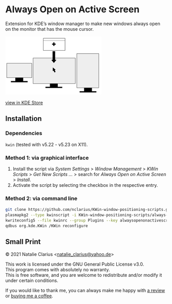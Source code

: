 # Always Open on Active Screen

Extension for KDE’s window manager to make new windows always open on the monitor that has the mouse cursor.

![alwaysopenonactivescreen](icon_small.png)

[view in KDE Store](https://store.kde.org/p/1617640)



## Installation

### Dependencies

`kwin` (tested with v5.22 - v5.23 on X11).

### Method 1: via graphical interface

1. Install the script via *System Settings* > *Window Management* > *KWin Scripts* > *Get New Scripts …* > search for *Always Open on Active Screen* > *Install*.
2. Activate the script by selecting the checkbox in the respective entry.

### Method 2: via command line

```bash
git clone https://github.com/nclarius/KWin-window-positioning-scripts.git
plasmapkg2 --type kwinscript -i KWin-window-positioning-scripts/always-open-on-active-screen
kwriteconfig5 --file kwinrc --group Plugins --key alwaysopenonactivescreenEnabled true
qdbus org.kde.KWin /KWin reconfigure
```



## Small Print

© 2021 Natalie Clarius \<natalie_clarius@yahoo.de\>

This work is licensed under the GNU General Public License v3.0.  
This program comes with absolutely no warranty.  
This is free software, and you are welcome to redistribute and/or modify it under certain conditions.  

If you would like to thank me, you can always make me happy with [a review](https://store.kde.org/p/1617640) or [buying me a coffee](https://www.buymeacoffee.com/nclarius).

